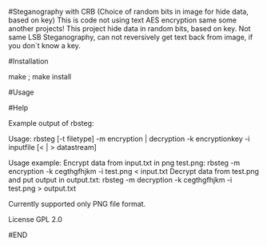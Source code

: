 #Steganography with CRB (Choice of random bits in image for hide data, based on key)
This is code not using text AES encryption same some another projects! This project hide data in random bits, based on key.
Not same LSB Steganography, can not reversively get text back from image, if you don`t know a key.

#Installation

make ;
make install

#Usage

#Help

Example output of rbsteg:

Usage: rbsteg [-t filetype] -m encryption | decryption -k encryptionkey -i inputfile [< | > datastream]

Usage example:
	Encrypt data from input.txt in png test.png: rbsteg -m encryption -k cegthgfhjkm -i test.png < input.txt
	Decrypt data from test.png and put output in output.txt: rbsteg -m decryption -k cegthgfhjkm -i test.png > output.txt

Currently supported only PNG file format.

License GPL 2.0

#END